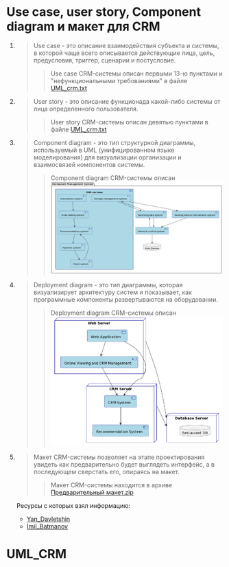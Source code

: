 # Use case, user story, Component diagram и макет для CRM

1. >Use case - это описание взаимодействия субъекта и системы, в которой чаще всего описывается действующие лица, цель, предусловия, триггер, сценарии и постусловие.
   >>Use case CRM-системы описан первыми 13-ю пунктами и "нефункциональными требованиями" в файле [UML_crm.txt](./UML_CRM/UML_crm.txt)

2. >User story - это описание функционада какой-либо системы от лица определенного пользователя.
   >>User story CRM-системы описан девятью пунктами в файле [UML_crm.txt](./UML_crm.txt)

3. >Component diagram - это тип структурной диаграммы, используемый в UML (унифицированном языке моделирования) для визуализации организации и взаимосвязей компонентов системы.
   >>Component diagram CRM-системы описан ![картинкой component_diagram.png](./component_diagram.png)

4. >Deployment diagram - это тип диаграммы, которая визуализирует архитектуру систем и показывает, как программные компоненты развертываются на оборудовании.
   >> Deployment diagram CRM-системы описан ![картинка deployment_diagram](./deployment_diagram.png)

5. >Макет CRM-системы позволяет на этапе проектирования увидеть как предварительно будет выглядеть интерфейс, а в последующем сверстать его, опираясь на макет.
    >>Макет CRM-системы находится в архиве [Предварительный макет.zip](./Предварительный_макет.zip)

    Ресурсы с которых взял информацию: 
    - [Yan_Davletshin](https://drive.google.com/drive/folders/1W8sHFyzeJb6k3UKr4-YtBE2X3K6-qQFN)
    - [Imil_Batmanov](https://docs.google.com/document/d/1EkUSkkmQ0EDrHGR7AA9hHIEKeKWHPIXG94A-Y5XAJH4/edit)
# UML_CRM
